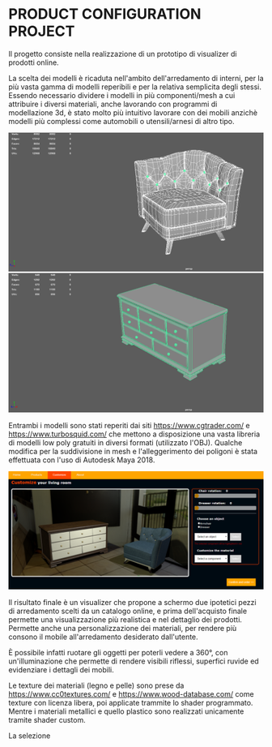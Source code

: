 # PRODUCT CONFIGURATION PROJECT

Il progetto consiste nella realizzazione di un prototipo di visualizer di prodotti online.

La scelta dei modelli è ricaduta nell'ambito dell'arredamento di interni, per la più vasta gamma di modelli reperibili e per la relativa semplicita degli stessi. Essendo necessario dividere i modelli in più componenti/mesh a cui attribuire i diversi materiali, anche lavorando con programmi di modellazione 3d, è stato molto più intuitivo lavorare con dei mobili anzichè modelli più complessi come automobili o utensili/arnesi di altro tipo.

![](report/bigchair.png)
![](report/dresser.png)

Entrambi i modelli sono stati reperiti dai siti https://www.cgtrader.com/ e https://www.turbosquid.com/ che mettono a disposizione una vasta libreria di modelli low poly gratuiti in diversi formati (utilizzato l'OBJ). Qualche modifica per la suddivisione in mesh e l'alleggerimento dei poligoni è stata effettuata con l'uso di Autodesk Maya 2018.

![](report/visualizer.png)

Il risultato finale è un visualizer che propone a schermo due ipotetici pezzi di arredamento scelti da un catalogo online, e prima dell'acquisto finale permette una visualizzazione più realistica e nel dettaglio dei prodotti. Permette anche una personalizzazione dei materiali, per rendere più consono il mobile all'arredamento desiderato dall'utente.

È possibile infatti ruotare gli oggetti per poterli vedere a 360°, con un'illuminazione che permette di rendere visibili riflessi, superfici ruvide ed evidenziare i dettagli dei mobili.

Le texture dei materiali (legno e pelle) sono prese da https://www.cc0textures.com/ e https://www.wood-database.com/ come texture con licenza libera, poi applicate trammite lo shader programmato. Mentre i materiali metallici e quello plastico sono realizzati unicamente tramite shader custom.

La selezione 

